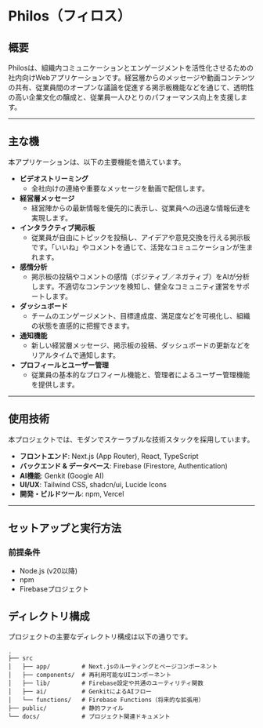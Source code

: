 # Philos（フィロス）

## 概要

Philosは、組織内コミュニケーションとエンゲージメントを活性化させるための社内向けWebアプリケーションです。経営層からのメッセージや動画コンテンツの共有、従業員間のオープンな議論を促進する掲示板機能などを通じて、透明性の高い企業文化の醸成と、従業員一人ひとりのパフォーマンス向上を支援します。

---

## 主な機

本アプリケーションは、以下の主要機能を備えています。

*   **ビデオストリーミング**
    *   全社向けの連絡や重要なメッセージを動画で配信します。
*   **経営層メッセージ**
    *   経営陣からの最新情報を優先的に表示し、従業員への迅速な情報伝達を実現します。
*   **インタラクティブ掲示板**
    *   従業員が自由にトピックを投稿し、アイデアや意見交換を行える掲示板です。「いいね」やコメントを通じて、活発なコミュニケーションが生まれます。
*   **感情分析**
    *   掲示板の投稿やコメントの感情（ポジティブ／ネガティブ）をAIが分析します。不適切なコンテンツを検知し、健全なコミュニティ運営をサポートします。
*   **ダッシュボード**
    *   チームのエンゲージメント、目標達成度、満足度などを可視化し、組織の状態を直感的に把握できます。
*   **通知機能**
    *   新しい経営層メッセージ、掲示板の投稿、ダッシュボードの更新などをリアルタイムで通知します。
*   **プロフィールとユーザー管理**
    *   従業員の基本的なプロフィール機能と、管理者によるユーザー管理機能を提供します。

---

## 使用技術

本プロジェクトでは、モダンでスケーラブルな技術スタックを採用しています。

*   **フロントエンド**: Next.js (App Router), React, TypeScript
*   **バックエンド & データベース**: Firebase (Firestore, Authentication)
*   **AI機能**: Genkit (Google AI)
*   **UI/UX**: Tailwind CSS, shadcn/ui, Lucide Icons
*   **開発・ビルドツール**: npm, Vercel

---

## セットアップと実行方法

### 前提条件

*   Node.js (v20以降)
*   npm
*   Firebaseプロジェクト

## ディレクトリ構成

プロジェクトの主要なディレクトリ構成は以下の通りです。

```
.
├── src
│   ├── app/         # Next.jsのルーティングとページコンポーネント
│   ├── components/  # 再利用可能なUIコンポーネント
│   ├── lib/         # Firebase設定や共通のユーティリティ関数
│   ├── ai/          # GenkitによるAIフロー
│   └── functions/   # Firebase Functions（将来的な拡張用）
├── public/          # 静的ファイル
└── docs/            # プロジェクト関連ドキュメント
```